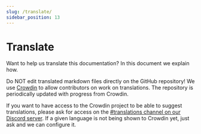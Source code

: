 ```yaml
---
slug: /translate/
sidebar_position: 13
---
```


# Translate

Want to help us translate this documentation? In this document we explain how.

Do NOT edit translated markdown files directly on the GitHub repository! We use [Crowdin][crowdin] to allow contributors on work on translations. The repository is periodically updated with progress from Crowdin.

If you want to have access to the Crowdin project to be able to suggest translations, please ask for access on the [#translations channel on our Discord server][discord]. If a given language is not being shown to Crowdin yet, just ask and we can configure it.

<!-- prettier-ignore-start -->

<!-- prettier-ignore-end -->
[crowdin]: https://crowdin.com/project/taskfile
[discord]: https://discord.gg/6TY36E39UK
